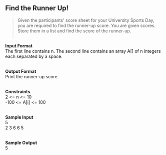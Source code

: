 ## Find the Runner Up!
> Given the participants' score sheet for your University Sports Day, you are required to find the runner-up score. You are given scores. Store them in a list and find the score of the runner-up.<br/><br/>

**Input Format**<br/>
The first line contains n. The second line contains an array A[] of n integers each separated by a space.
<br/><br/>

**Output Format** <br/>
Print the runner-up score.<br/><br/>

**Constraints**<br/>
2 <= n <= 10<br/>
-100 <= A[i] <= 100
<br/><br/>

**Sample Input**<br/>
5<br/>
2 3 6 6 5<br/><br/>

**Sample Output**<br/>
5